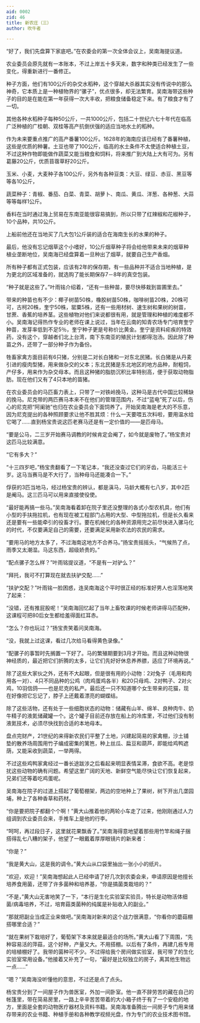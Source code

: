 ```yaml
---
aid: 0002
zid: 46
title: 新农庄（三）
author: 吹牛者

---
```




  “好了，我们先盘算下家底吧。”在农委会的第一次全体会议上，吴南海提议道。

  农业委员会原先就有一本账本，不过上岸五十多天来，数字和种类已经发生了一些变化，得重新进行一番修正。

  种子方面，他们有100公斤的杂交水稻种，这个穿越大杀器其实没有传说中的那么神奇，它本质上是一种植物界的“骡子”，优点很多，却无法繁育。吴南海带这些种子的目的是在能在第一年获得一次大丰收，把粮食储备稳定下来。有了粮食才有了一切。

  其他各种水稻种子每种50公斤，一共1000公斤，包括二十世纪六七十年代在临高广泛种植的广桂朝、双桂等高产抗倒伏强的适应当地水土的稻种。

  作为未来要重点推广的高产番薯100公斤。1628年的海南应该已经有了番薯种植，这些是优质的种薯。土豆也带了100公斤，临高的水土条件不太使适合种植土豆，不过这种作物即能做作蔬菜又能当粮食和饲料，将来推广到大陆上大有可为。另有葛藤20公斤，优质苜蓿草籽20公斤。

  玉米、小麦，大麦种子各100公斤，另外有各种豆类：大豆、绿豆、赤豆、黑豆等等各10公斤，

  蔬菜种子：青椒、番茄、白菜、青菜、胡萝卜、南瓜、黄瓜、洋葱、各种葱、大蒜等等每样1公斤。

  香料在当时通过海上贸易在东南亚能很容易搞到，所以只带了红辣椒和花椒种子，10个品种，共10公斤。

  上船前他还在当地买了几大包1公斤装的适合在海南生长的水果的种子。

  最后，他没有忘记烟草这个小嗜好，10公斤烟草种子将会给他带来未来的烟草种植业垄断地位，吴南海已经盘算着一旦种出了烟草，就要自己生产香烟。

  所有种子都有正式包装，应该有2年的保存期，有一些品种并不适合当地种植，是为更北的区域准备的，就选购了能长期保存7－8年的真空包装。

  “种子就是这些了。”叶雨铭介绍着，“还有一些种苗，要尽快移栽到苗圃里去。”

  带来的种苗也有不少：椰子树苗50株，橡胶树苗50株，咖啡树苗20株，20株可可，古柯20株，奎宁50株，罂粟5株，还有一些用材树、速生树和果树的树苗，甘蔗、香蕉的培养茎。这些植物对他们来说都很有用，就是管理和种植的难度都不小。吴南海记得热作专业的老师在课上说过，当年在云南的知青农场专门培育奎宁种苗，发芽率低到不足5％，奎宁种子更是号称价比黄金。奎宁是资料疟疾的特效药，没有这个，穿越者们北上台湾，南下东南亚的殖民计划都得泡汤。因此除了种苗之外，还带了一部分种子作为备份。

  牲畜家禽方面目前有6只猪，分别是二对长白猪和一对东北民猪。长白猪是从丹麦引进的瘦肉型猪，用来做杂交的父本；东北民猪是东北地区的地方品种，耐粗饲，产仔多，用来作为杂交母本。而且这种猪的脂肪沉积比率特别高，便于获取动物脂肪。现在他们又有了4只本地的苗猪。

  在农业委员会的马匹畜力表上，只带了一对铁岭挽马，这种马是古代中国比较稀缺的挽马。尼克带的两匹赛马本来不在他们的管理范围内，不过“蓝电”死了以后，伤心的尼克把“阿阑驰”也归在农业委员会下面饲养了。开始吴南海是老大的不乐意，因为尼克提出的各种照顾要求让他不胜其烦：什么一天要喂五次料啦，要用温水给它喝了……直到杨宝贵说这匹老赛马还是有一定价值的——是匹母马。

  “要是公马，二三岁开始赛马调教的时候肯定会阉了，如今就是废物了。”杨宝贵对这匹马比较满意。

  “它有多大？”

  “十三四岁吧，”杨宝贵翻看了一下笔记本，“我还没查过它们的牙齿，马能活三十岁。这马当赛马是不大行了，当种母马还能凑合一下。”

  俘获的3匹当地马，经过杨宝贵的辨认，都是滇马，马龄大概有七八岁，其中2匹是阉马。这三匹马可以用来直接使役使。

  “最好能再搞一些马。”吴南海看着卸在院子里还没整理的各式小型农机具，他们有小型的手扶拖拉机，也有现在被工程部门占用的大型、中型拖拉机，但是长久看来还是要有一些能牵引的役畜才行。要在机械化的各种资源用完之前尽快进入骡马化的时代，不仅要满足自己的需要，还要满足采用新农法的农民的需求。

  “要用马的地方太多了，不过海南这地方不合养马。”扬宝贵摇摇头，“气候热了点，雨季又太潮湿。马这东西，超级娇贵的。”

  “配点骡子怎么样？”叶雨铭提议道，“不是有一对驴么？”

  “拜托，我可不打算现在就去扶驴交配……”

  “扶驴交配？”叶雨铭一脸困惑，连吴南海这个平时很正经的标准好男人也淫荡地笑了起来：

  “没错，还有推屁股呢！”吴南海回忆起了当年上畜牧课的时候老师讲得马匹配种，这课程可把80后女生都给羞得面红耳赤。

  “怎么？你也玩过？”扬宝贵笑着问吴南海。

  “没，我就上过这课，看过几次给马看得黄色录像。”

  “配骡子的事暂时先搁置一下好了。马的繁殖期要到3月才开始。而且这种动物很神经质的，最近把它们折腾的太多，让它们先好好休息养养膘，适应了环境再说。”

  除了这些大家伙之外，还有不大起眼，但是很有用的小动物：2对兔子（毛用和肉用各一对）、4只不同品种的公鸡（肉鸡蛋鸡各半）和20只母鸡、2对鸭子、2对火鸡，10羽信鸽——也是尼克的私产。最后还一只不知道哪个女生带来的花猫，现在好像把它忘记了，脖子上还戴着漂亮的蝴蝶结。

  除了这些活物，还有处于一些细胞状态的动物：储藏有山羊、绵羊、良种肉牛、奶牛精子的液氮储藏罐一个。这个罐子目前还存放在船上的冷库里，不过他们没有制液氮技术，必须尽快找到合适的本地母本。

  盘点完财产，21世纪的来得新农民们平整了土地，兴建起简易的家禽棚，沙土铺垫的散养场周围用竹子编成密集的篱笆，种上丝瓜、扁豆和葫芦，即能给鸡鸭遮荫，又能采收到蔬菜，一举两得。

  不过这些鸡鸭家禽经过一番长途跋涉之后看起来明显表情呆滞，食欲不高。老是惊扰这些动物的确有问题。希望这里广阔的天地、新鲜空气能尽快让它们恢复起来，兄弟们还等着吃鸡蛋呢。

  吴南海在院子的过道上搭起了葡萄棚架，两边的空地种上了果树，树下开出几垄园埔，种上了各种香草和药材。

  “你是要把院子都翻个个啊！”黄大山推着他的两轮小车走了过来，他刚刚通过人力组调到农业委员会来，手推车上是他的行李。

  “呵呵，再过段日子，这里就花果飘香了。”吴南海得意地望着那些用竹竿和绳子捆搭得乱七八糟的架子，他望了一眼戴着厚厚眼镜片的新来者：

  “你是？”

  “我是黄大山，这是我的调令。”黄大山从口袋里抽出一张小小的纸片。

  “欢迎，欢迎！”吴南海想起此人已经申请了好几次到农委会来，申请原因是他擅长培养食用菌，还带了许多菌种和培养基，“你是搞菌类栽培的？”

  “不是，”黄大山无害地笑了一下，“本行是生化实验室实验员，特长是动物活体细菌/病毒培养，不过，培育菇类菌种的纯属是补贴收入的副业。”

  “那就把副业当成正业来做吧。”吴南海对新来的这个战力很满意，“你看你的蘑菇棚搭哪里合适？”

  “就在果树下栽培好了，葡萄架下本来就是最适合的场所。”黄大山看了下周围，“先种容易活的萍菇，这个好种，产量又大。不用搭棚。以后有了条件，再建几栋专用的培植棚好了。我带的菌种可不少。不过得给我个房间做实验室，我可带了的生化实验室常用设备。”他接着又补充了一句，“最好是比较独立的房子，离其他生物远一点……”

  “嗯？”吴南海没听懂他的意思，不过还是点了点头。

  杨宝贵分到了一间屋子作为兽医室，外加一间卧室。他一直不辞劳苦的藏在自己的帐篷里，带在简易房里，一路上辛辛苦苦带着的大小箱子终于有了一个安稳的地方，里面是全套的动物医疗器材及资料书籍。吴南海准备腾出一间房子专门用来储存带来的农业书籍、种植手册和各种教学视频光盘，作为专门的农业技术图书馆。



